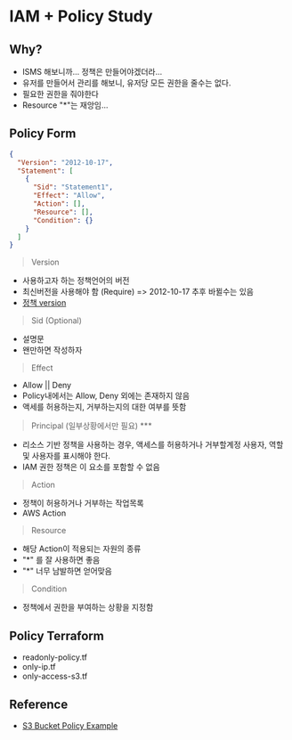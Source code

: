 # IAM + Policy Study

## Why?

- ISMS 해보니까... 정책은 만들어야겠더라...
- 유저를 만들어서 관리를 해보니, 유저당 모든 권한을 줄수는 없다.
- 필요한 권한을 줘야한다
- Resource "\*"는 재앙임...

## Policy Form

```json
{
  "Version": "2012-10-17",
  "Statement": [
    {
      "Sid": "Statement1",
      "Effect": "Allow",
      "Action": [],
      "Resource": [],
      "Condition": {}
    }
  ]
}
```

> Version

- 사용하고자 하는 정책언어의 버전
- 최신버전을 사용해야 함 (Require) => 2012-10-17 추후 바뀔수는 있음
- <a href="https://docs.aws.amazon.com/ko_kr/IAM/latest/UserGuide/reference_policies_elements_version.html"> 정책 version </a>

> Sid (Optional)

- 설명문
- 왠만하면 작성하자

> Effect

- Allow || Deny
- Policy내에서는 Allow, Deny 외에는 존재하지 않음
- 액세를 허용하는지, 거부하는지의 대한 여부를 뜻함

> Principal (일부상황에서만 필요) \*\*\*

- 리소스 기반 정책을 사용하는 경우, 액세스를 허용하거나 거부할계정 사용자, 역할 및 사용자를 표시해야 한다.
- IAM 권한 정책은 이 요소를 포함할 수 없음

> Action

- 정책이 허용하거나 거부하는 작업목록
- AWS Action

> Resource

- 해당 Action이 적용되는 자원의 종류
- "\*" 를 잘 사용하면 좋음
- "\*" 너무 남발하면 얻어맞음

> Condition

- 정책에서 권한을 부여하는 상황을 지정함

## Policy Terraform

- readonly-policy.tf
- only-ip.tf
- only-access-s3.tf

## Reference

- <a href="https://docs.aws.amazon.com/AmazonS3/latest/userguide/amazon-s3-policy-keys.html"> S3 Bucket Policy Example </a>
